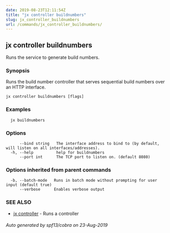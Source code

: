 ```yaml
---
date: 2019-08-23T12:11:54Z
title: "jx controller buildnumbers"
slug: jx_controller_buildnumbers
url: /commands/jx_controller_buildnumbers/
---
```

## jx controller buildnumbers

Runs the service to generate build numbers.

### Synopsis

Runs the build number controller that serves sequential build numbers over an HTTP interface.

```
jx controller buildnumbers [flags]
```

### Examples

```
  jx buildnumbers
```

### Options

```
      --bind string   The interface address to bind to (by default, will listen on all interfaces/addresses).
  -h, --help          help for buildnumbers
      --port int      The TCP port to listen on. (default 8080)
```

### Options inherited from parent commands

```
  -b, --batch-mode   Runs in batch mode without prompting for user input (default true)
      --verbose      Enables verbose output
```

### SEE ALSO

* [jx controller](/commands/jx_controller/)	 - Runs a controller

###### Auto generated by spf13/cobra on 23-Aug-2019
